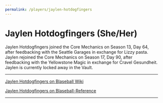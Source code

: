 ```yaml
---
permalink: /players/jaylen-hotdogfingers
---
```


# Jaylen Hotdogfingers (She/Her)

Jaylen Hotdogfingers joined the Core Mechanics on Season 13, Day 64, after feedbacking with the Seattle Garages in
exchange for Lizzy pasta. Jaylen rejoined the Core Mechanics on Season 17, Day 90, after feedbacking with the
Yellowstone Magic in exchange for Cravel Gesundheit. Jaylen is currently locked away in the Vault.

---

[Jaylen Hotdogfingers on Blaseball Wiki](https://www.blaseball.wiki/w/Jaylen_Hotdogfingers)

[Jaylen Hotdogfingers on Blaseball-Reference](https://blaseball-reference.com/players/jaylen-hotdogfingers)

---
